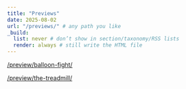 ```yaml
---
title: "Previews"
date: 2025-08-02
url: "/previews/" # any path you like
_build:
  list: never # don’t show in section/taxonomy/RSS lists
  render: always # still write the HTML file
---
```


[/preview/balloon-fight/](/preview/balloon-fight/)

[/preview/the-treadmill/](/preview/the-treadmill/)
